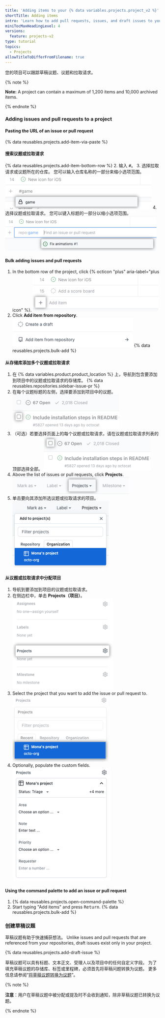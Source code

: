 ```yaml
---
title: 'Adding items to your {% data variables.projects.project_v2 %}'
shortTitle: Adding items
intro: 'Learn how to add pull requests, issues, and draft issues to your projects individually or in bulk.'
miniTocMaxHeadingLevel: 4
versions:
  feature: projects-v2
type: tutorial
topics:
  - Projects
allowTitleToDifferFromFilename: true
---
```


您的项目可以跟踪草稿议题、议题和拉取请求。

{% note %}

**Note:** A project can contain a maximum of 1,200 items and 10,000 archived items.

{% endnote %}

### Adding issues and pull requests to a project

#### Pasting the URL of an issue or pull request

{% data reusables.projects.add-item-via-paste %}

#### 搜索议题或拉取请求

{% data reusables.projects.add-item-bottom-row %}
2. 输入 <kbd>#</kbd>。
3. 选择拉取请求或议题所在的仓库。 您可以输入仓库名称的一部分来缩小选项范围。 ![Screenshot showing pasting an issue URL to add it to the project](/assets/images/help/projects-v2/add-item-select-repo.png)
4. 选择议题或拉取请求。 您可以键入标题的一部分以缩小选项范围。 ![Screenshot showing pasting an issue URL to add it to the project](/assets/images/help/projects-v2/add-item-select-issue.png)

#### Bulk adding issues and pull requests

1. In the bottom row of the project, click {% octicon "plus" aria-label="plus icon" %}. ![Screenshot showing + button at the bottom of the project](/assets/images/help/projects-v2/omnibar-add.png)
1. Click **Add item from repository**. ![Screenshot showing "add item from repository" menu item](/assets/images/help/projects-v2/add-bulk-menu-item.png)
{% data reusables.projects.bulk-add %}

#### 从存储库添加多个议题或拉取请求

1. 在 {% data variables.product.product_location %} 上，导航到包含要添加到项目中的议题或拉取请求的存储库。
{% data reusables.repositories.sidebar-issue-pr %}
1. 在每个议题标题的左侧，选择要添加到项目中的议题。 ![显示用于选择议题或拉取请求的复选框的屏幕截图](/assets/images/help/issues/select-issue-checkbox.png)
1. （可选）若要选择页面上的每个议题或拉取请求，请在议题或拉取请求列表的顶部选择全部。 ![显示用于全选的复选框的屏幕截图](/assets/images/help/issues/select-all-checkbox.png)
1. Above the list of issues or pull requests, click **Projects**. ![Screenshot showing projects option](/assets/images/help/projects-v2/issue-index-project-menu.png)
1. 单击要向其添加所选议题或拉取请求的项目。 ![显示用于全选的复选框的屏幕截图](/assets/images/help/projects-v2/issue-index-select-project.png)

#### 从议题或拉取请求中分配项目

1. 导航到要添加到项目的议题或拉取请求。
2. 在侧边栏中，单击 **Projects（项目）**。 ![Screenshot showing "Projects" in the issue sidebar](/assets/images/help/projects-v2/issue-sidebar-projects.png)
3. Select the project that you want to add the issue or pull request to. ![Screenshot showing selecting a project from the issue sidebar](/assets/images/help/projects-v2/issue-sidebar-select-project.png)
4. Optionally, populate the custom fields. ![项目侧边栏](/assets/images/help/projects-v2/issue-edit-project-sidebar.png)

#### Using the command palette to add an issue or pull request

1. {% data reusables.projects.open-command-palette %}
1. Start typing "Add items" and press <kbd>Return</kbd>.
{% data reusables.projects.bulk-add %}

### 创建草稿议题

草稿议题有助于快速捕获想法。 Unlike issues and pull requests that are referenced from your repositories, draft issues exist only in your project.

{% data reusables.projects.add-draft-issue %}

草稿议题可以具有标题、文本正文、受理人以及项目中的任何自定义字段。 为了填充草稿议题的存储库、标签或里程碑，必须首先将草稿问题转换为议题。 更多信息请参阅“[将草稿议题转换为议题](/issues/planning-and-tracking-with-projects/managing-items-in-your-project/converting-draft-issues-to-issues)”。

{% note %}

**注意**：用户在草稿议题中被分配或提及时不会收到通知，除非草稿议题已转换为议题。

{% endnote %}
